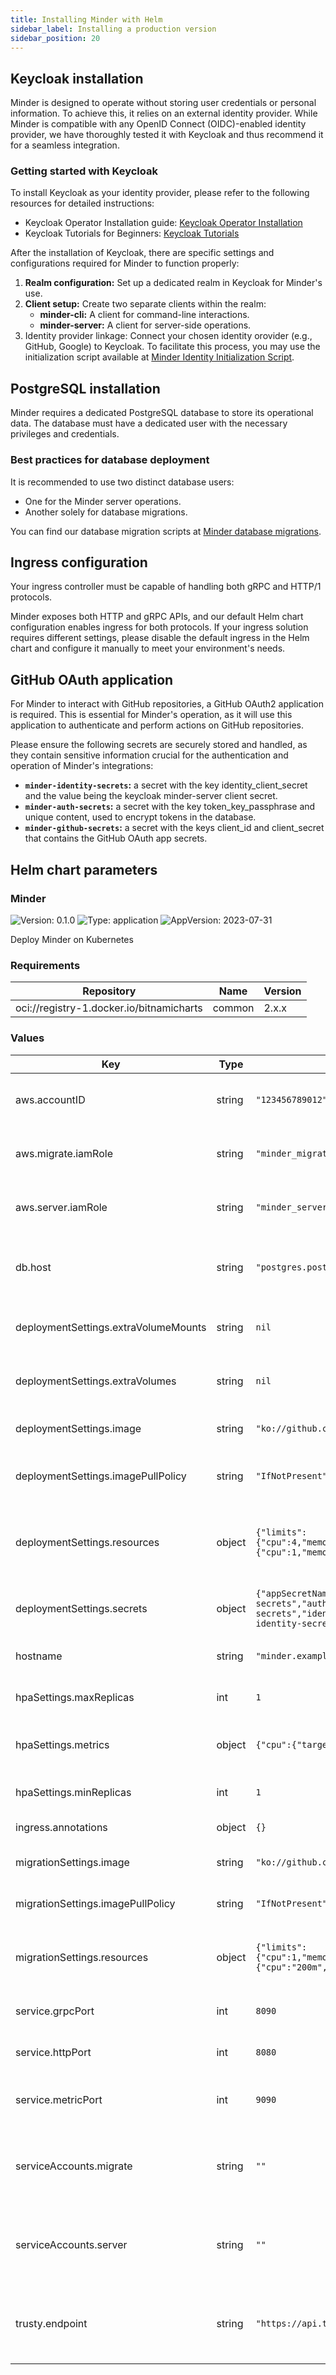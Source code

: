```yaml
---
title: Installing Minder with Helm
sidebar_label: Installing a production version
sidebar_position: 20
---
```


## Keycloak installation

Minder is designed to operate without storing user credentials or personal
information. To achieve this, it relies on an external identity provider. While
Minder is compatible with any OpenID Connect (OIDC)-enabled identity provider,
we have thoroughly tested it with Keycloak and thus recommend it for a seamless
integration.

### Getting started with Keycloak

To install Keycloak as your identity provider, please refer to the following
resources for detailed instructions:

- Keycloak Operator Installation guide:
  [Keycloak Operator Installation](https://www.keycloak.org/operator/installation)
- Keycloak Tutorials for Beginners:
  [Keycloak Tutorials](https://keycloak.ch/keycloak-tutorials/tutorial-1-installing-and-running-keycloak/)

After the installation of Keycloak, there are specific settings and
configurations required for Minder to function properly:

1. **Realm configuration:** Set up a dedicated realm in Keycloak for Minder's
   use.
2. **Client setup:** Create two separate clients within the realm:
   - **minder-cli:** A client for command-line interactions.
   - **minder-server:** A client for server-side operations.
3. Identity provider linkage: Connect your chosen identity orovider (e.g.,
   GitHub, Google) to Keycloak. To facilitate this process, you may use the
   initialization script available at
   [Minder Identity Initialization Script](https://github.com/mindersec/minder/blob/main/identity/scripts/initialize.sh).

## PostgreSQL installation

Minder requires a dedicated PostgreSQL database to store its operational data.
The database must have a dedicated user with the necessary privileges and
credentials.

### Best practices for database deployment

It is recommended to use two distinct database users:

- One for the Minder server operations.
- Another solely for database migrations.

You can find our database migration scripts at
[Minder database migrations](https://github.com/mindersec/minder/tree/main/database/migrations).

## Ingress configuration

Your ingress controller must be capable of handling both gRPC and HTTP/1
protocols.

Minder exposes both HTTP and gRPC APIs, and our default Helm chart configuration
enables ingress for both protocols. If your ingress solution requires different
settings, please disable the default ingress in the Helm chart and configure it
manually to meet your environment's needs.

## GitHub OAuth application

For Minder to interact with GitHub repositories, a GitHub OAuth2 application is
required. This is essential for Minder's operation, as it will use this
application to authenticate and perform actions on GitHub repositories.

Please ensure the following secrets are securely stored and handled, as they
contain sensitive information crucial for the authentication and operation of
Minder's integrations:

- **`minder-identity-secrets`:** a secret with the key identity_client_secret
  and the value being the keycloak minder-server client secret.
- **`minder-auth-secrets`:** a secret with the key token_key_passphrase and
  unique content, used to encrypt tokens in the database.
- **`minder-github-secrets`:** a secret with the keys client_id and
  client_secret that contains the GitHub OAuth app secrets.

## Helm chart parameters

### Minder

![Version: 0.1.0](https://img.shields.io/badge/Version-0.1.0-informational?style=flat-square)
![Type: application](https://img.shields.io/badge/Type-application-informational?style=flat-square)
![AppVersion: 2023-07-31](https://img.shields.io/badge/AppVersion-2023--07--31-informational?style=flat-square)

Deploy Minder on Kubernetes

### Requirements

| Repository                               | Name   | Version |
| ---------------------------------------- | ------ | ------- |
| oci://registry-1.docker.io/bitnamicharts | common | 2.x.x   |

### Values

| Key                                  | Type   | Default                                                                                                                           | Description                                                                                 |
| ------------------------------------ | ------ | --------------------------------------------------------------------------------------------------------------------------------- | ------------------------------------------------------------------------------------------- |
| aws.accountID                        | string | `"123456789012"`                                                                                                                  | AWS account ID where the service will be deployed                                           |
| aws.migrate.iamRole                  | string | `"minder_migrate_role"`                                                                                                           | IAM role for the migration operations in AWS                                                |
| aws.server.iamRole                   | string | `"minder_server_role"`                                                                                                            | IAM role for the server operations in AWS                                                   |
| db.host                              | string | `"postgres.postgres"`                                                                                                             | Hostname for the database where Minder will store its data                                  |
| deploymentSettings.extraVolumeMounts | string | `nil`                                                                                                                             | Additional volume mounts for the deployment                                                 |
| deploymentSettings.extraVolumes      | string | `nil`                                                                                                                             | Additional volumes to mount into the deployment                                             |
| deploymentSettings.image             | string | `"ko://github.com/mindersec/minder/cmd/server"`                                                                                   | Image to use for the main Minder deployment                                                 |
| deploymentSettings.imagePullPolicy   | string | `"IfNotPresent"`                                                                                                                  | Image pull policy for the main deployment                                                   |
| deploymentSettings.resources         | object | `{"limits":{"cpu":4,"memory":"1.5Gi"},"requests":{"cpu":1,"memory":"1Gi"}}`                                                       | Compute resource requests and limits for the main deployment                                |
| deploymentSettings.secrets           | object | `{"appSecretName":"minder-github-secrets","authSecretName":"minder-auth-secrets","identitySecretName":"minder-identity-secrets"}` | Names of the secrets for various Minder components                                          |
| hostname                             | string | `"minder.example.com"`                                                                                                            | The hostname for the Minder service                                                         |
| hpaSettings.maxReplicas              | int    | `1`                                                                                                                               | Maximum number of replicas for HPA                                                          |
| hpaSettings.metrics                  | object | `{"cpu":{"targetAverageUtilization":60}}`                                                                                         | Target CPU utilization percentage for HPA to scale                                          |
| hpaSettings.minReplicas              | int    | `1`                                                                                                                               | Minimum number of replicas for HPA                                                          |
| ingress.annotations                  | object | `{}`                                                                                                                              | Ingress annotations                                                                         |
| migrationSettings.image              | string | `"ko://github.com/mindersec/minder/cmd/server"`                                                                                   | Image to use for the migration jobs                                                         |
| migrationSettings.imagePullPolicy    | string | `"IfNotPresent"`                                                                                                                  | Image pull policy for the migration jobs                                                    |
| migrationSettings.resources          | object | `{"limits":{"cpu":1,"memory":"300Mi"},"requests":{"cpu":"200m","memory":"200Mi"}}`                                                | Compute resource requests and limits for the migration jobs                                 |
| service.grpcPort                     | int    | `8090`                                                                                                                            | GRPC port for the service to listen on                                                      |
| service.httpPort                     | int    | `8080`                                                                                                                            | HTTP port for the service to listen on                                                      |
| service.metricPort                   | int    | `9090`                                                                                                                            | Metrics port for the service to expose metrics on                                           |
| serviceAccounts.migrate              | string | `""`                                                                                                                              | ServiceAccount to be used for migration. If set, Minder will use this named ServiceAccount. |
| serviceAccounts.server               | string | `""`                                                                                                                              | ServiceAccount to be used by the server. If set, Minder will use this named ServiceAccount. |
| trusty.endpoint                      | string | `"https://api.trustypkg.dev"`                                                                                                     | Endpoint for the Stacklok Insight service which Minder communicates with                    |
